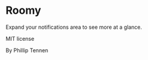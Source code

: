 Roomy
============

Expand your notifications area to see more at a glance.

MIT license

By Phillip Tennen
